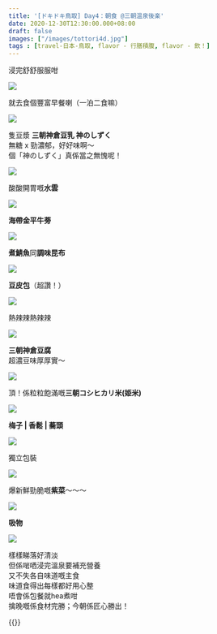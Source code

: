 ```yaml
---
title: '[ドキドキ鳥取] Day4：朝食 @三朝温泉後楽'
date: 2020-12-30T12:30:00.000+08:00
draft: false
images: ["/images/tottori4d.jpg"]
tags : [travel-日本-鳥取, flavor - 行膳積腹, flavor - 飲！]
---
```


浸完舒舒服服咁

![](/images/tottori4d.jpg)

就去食個豐富早餐喇（一泊二食嘛）  

![](/images/tottori4d1.jpg)

隻豆漿 **三朝神倉豆乳 神のしずく**  
無糖 x 勁濃郁，好好味啊～  
個「神のしずく」真係當之無愧呢！  

![](/images/tottori4d2.jpg)

酸酸開胃嘅**水雲**  

![](/images/tottori4d3.jpg)

**海帶金平牛蒡**  

![](/images/tottori4d4.jpg)

**煮鯖魚**同**調味昆布**  

![](/images/tottori4d5.jpg)

**豆皮包**（超讚！）  

![](/images/tottori4d6.jpg)

熱辣辣熱辣辣  

![](/images/tottori4d7.jpg)

**三朝神倉豆腐**  
超濃豆味厚厚實～  

![](/images/tottori4d8.jpg)

頂！係粒粒飽滿嘅**三朝コシヒカリ米(姫米)**  

![](/images/tottori4d9.jpg)

**梅子 | 香鬆 | 蕎頭**

![](/images/tottori4d10.jpg)

獨立包裝

![](/images/tottori4d11.jpg)

爆新鮮勁脆嘅**紫菜**～～～  

![](/images/tottori4d12.jpg)

**吸物**  

![](/images/tottori4d13.jpg)

樣樣睇落好清淡  
但係啱哂浸完溫泉要補充營養  
又不失各自味道嘅主食  
味道食得出每樣都好用心整  
唔會係包餐就hea煮咁  
擒晚嘅係食材完勝；今朝係匠心勝出！  
  
{{<tottori>}}  
